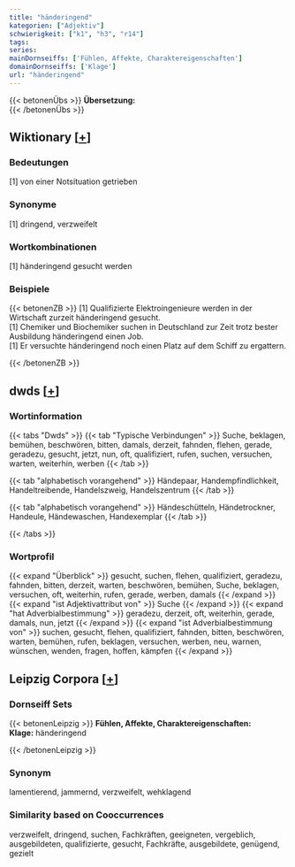 ```yaml
---
title: "händeringend"
kategorien: ["Adjektiv"]
schwierigkeit: ["k1", "h3", "r14"]
tags:
series:
mainDornseiffs: ['Fühlen, Affekte, Charaktereigenschaften']
domainDornseiffs: ['Klage']
url: "händeringend"
---
```


{{< betonenÜbs >}}
**Übersetzung:**  
{{< /betonenÜbs >}}

## Wiktionary [[+](https://de.wiktionary.org/wiki/händeringend)]

### Bedeutungen
[1] von einer Notsituation getrieben  

### Synonyme
[1] dringend, verzweifelt  

### Wortkombinationen
[1] händeringend gesucht werden  

### Beispiele
{{< betonenZB >}}
[1] Qualifizierte Elektroingenieure werden in der Wirtschaft zurzeit händeringend gesucht.  
[1] Chemiker und Biochemiker suchen in Deutschland zur Zeit trotz bester Ausbildung händeringend einen Job.  
[1] Er versuchte händeringend noch einen Platz auf dem Schiff zu ergattern.  

{{< /betonenZB >}}


## dwds [[+](https://www.dwds.de/wb/händeringend)]

### Wortinformation
{{< tabs "Dwds" >}}
{{< tab "Typische Verbindungen" >}}
Suche, beklagen, bemühen, beschwören, bitten, damals, derzeit, fahnden, flehen, gerade, geradezu, gesucht, jetzt, nun, oft, qualifiziert, rufen, suchen, versuchen, warten, weiterhin, werben
{{< /tab >}}

{{< tab "alphabetisch vorangehend" >}}
Händepaar, Handempfindlichkeit, Handeltreibende, Handelszweig, Handelszentrum
{{< /tab >}}

{{< tab "alphabetisch vorangehend" >}}
Händeschütteln, Händetrockner, Handeule, Händewaschen, Handexemplar
{{< /tab >}}

{{< /tabs >}}

### Wortprofil
{{< expand "Überblick" >}} gesucht, suchen, flehen, qualifiziert, geradezu, fahnden, bitten, derzeit, warten, beschwören, bemühen, Suche, beklagen, versuchen, oft, weiterhin, rufen, gerade, werben, damals {{< /expand >}}
{{< expand "ist Adjektivattribut von" >}} Suche {{< /expand >}}
{{< expand "hat Adverbialbestimmung" >}} geradezu, derzeit, oft, weiterhin, gerade, damals, nun, jetzt {{< /expand >}}
{{< expand "ist Adverbialbestimmung von" >}} suchen, gesucht, flehen, qualifiziert, fahnden, bitten, beschwören, warten, bemühen, rufen, beklagen, versuchen, werben, neu, warnen, wünschen, wenden, fragen, hoffen, kämpfen {{< /expand >}}

## Leipzig Corpora [[+](https://corpora.uni-leipzig.de/en/res?word=händeringend&corpusId=deu_newscrawl-public_2018)]

### Dornseiff Sets
{{< betonenLeipzig >}}
**Fühlen, Affekte, Charaktereigenschaften:**  
**Klage:** händeringend  

{{< /betonenLeipzig >}}

### Synonym
lamentierend, jammernd, verzweifelt, wehklagend


### Similarity based on Cooccurrences
verzweifelt, dringend, suchen, Fachkräften, geeigneten, vergeblich, ausgebildeten, qualifizierte, gesucht, Fachkräfte, ausgebildete, genügend, gezielt


